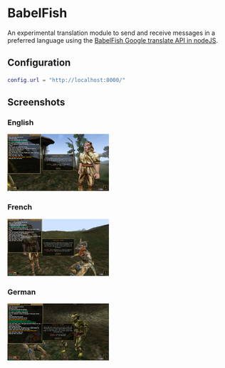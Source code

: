 # BabelFish

An experimental translation module to send and receive messages in a preferred language using the [BabelFish Google translate API in nodeJS](../../web/BabelFish).

## Configuration

```Lua
config.url = "http://localhost:8000/"
```

## Screenshots

### English
[![English](screenshots/screenshot-english-tn.jpg)](screenshots/screenshot-english.jpg?raw=true "English")

### French
[![French](screenshots/screenshot-french-tn.jpg)](screenshots/screenshot-french.jpg?raw=true "French")

### German
[![German](screenshots/screenshot-german-tn.jpg)](screenshots/screenshot-german.jpg?raw=true "German")
